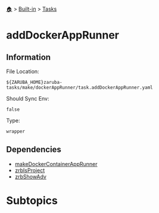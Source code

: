 <!--startTocHeader-->
[🏠](../../README.md) > [Built-in](../README.md) > [Tasks](README.md)
# addDockerAppRunner
<!--endTocHeader-->


## Information

File Location:

    ${ZARUBA_HOME}zaruba-tasks/make/dockerAppRunner/task.addDockerAppRunner.yaml

Should Sync Env:

    false

Type:

    wrapper


## Dependencies

- [makeDockerContainerAppRunner](make-docker-container-app-runner.md)
- [zrbIsProject](zrb-is-project.md)
- [zrbShowAdv](zrb-show-adv.md)



# Subtopics
<!--startTocSubtopic-->
<!--endTocSubtopic-->